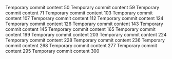 Temporary commit content 50
Temporary commit content 59
Temporary commit content 71
Temporary commit content 103
Temporary commit content 107
Temporary commit content 112
Temporary commit content 124
Temporary commit content 126
Temporary commit content 143
Temporary commit content 145
Temporary commit content 165
Temporary commit content 199
Temporary commit content 203
Temporary commit content 224
Temporary commit content 228
Temporary commit content 236
Temporary commit content 268
Temporary commit content 277
Temporary commit content 295
Temporary commit content 300
